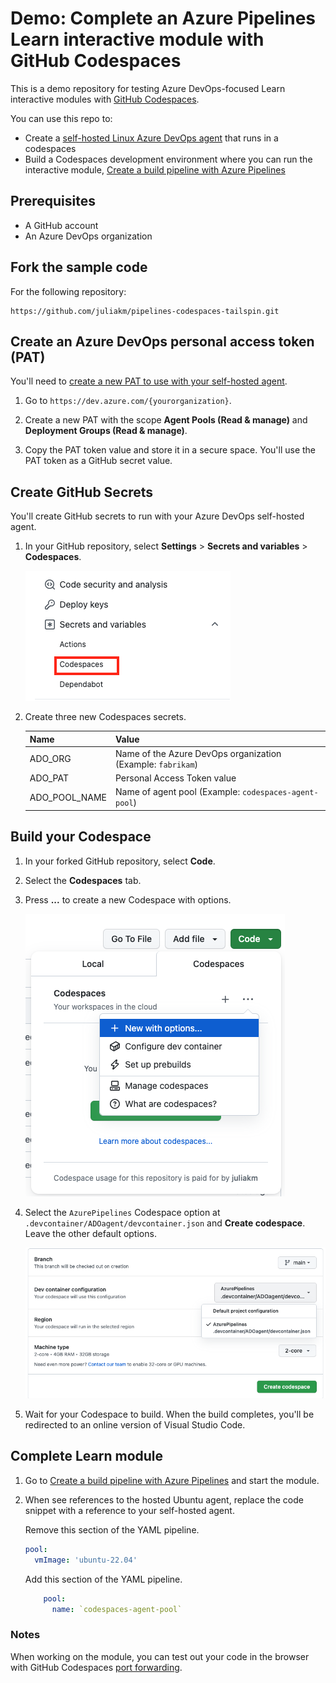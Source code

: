 # Demo: Complete an Azure Pipelines Learn interactive module with GitHub Codespaces

This is a demo repository for testing Azure DevOps-focused Learn interactive modules with [GitHub Codespaces](https://github.com/features/codespaces).

You can use this repo to:

* Create a [self-hosted Linux Azure DevOps agent](https://learn.microsoft.com/azure/devops/pipelines/agents/v2-linux) that runs in a codespaces
* Build a Codespaces development environment where you can run the interactive module, [Create a build pipeline with Azure Pipelines](https://learn.microsoft.com/training/modules/create-a-build-pipeline/)


## Prerequisites

* A GitHub account
* An Azure DevOps organization

## Fork the sample code

For the following repository:

```
https://github.com/juliakm/pipelines-codespaces-tailspin.git
```

## Create an Azure DevOps personal access token (PAT)

You'll need to [create a new PAT to use with your self-hosted agent](https://learn.microsoft.com/azure/devops/organizations/accounts/use-personal-access-tokens-to-authenticate). 

1. Go to `https://dev.azure.com/{yourorganization}`. 

1. Create a new PAT with the scope **Agent Pools (Read & manage)** and **Deployment Groups (Read & manage)**. 

1. Copy the PAT token value and store it in a secure space. You'll use the PAT token as a GitHub secret value. 

## Create GitHub Secrets

You'll create GitHub secrets to run with your Azure DevOps self-hosted agent. 

1. In your GitHub repository, select **Settings** > **Secrets and variables** > **Codespaces**. 

    ![Screenshot of Codespaces secret](images/add-codespaces-secret.png)

1. Create three new Codespaces secrets.

    
    |Name  |Value  |
    |---------|---------|
    |ADO_ORG     |   Name of the Azure DevOps organization (Example: `fabrikam`)     |
    |ADO_PAT     |   Personal Access Token value      |
    |ADO_POOL_NAME     |   Name of agent pool (Example: `codespaces-agent-pool`)      | 
    

## Build your Codespace

1. In your forked GitHub repository, select **Code**.

1. Select the **Codespaces** tab.

1. Press **...** to create a new Codespace with options.

    ![Create new Codespace with options.](images/create-new-options-codespaces.png)

1. Select the `AzurePipelines` Codespace option at `.devcontainer/ADOagent/devcontainer.json` and **Create codespace**. Leave the other default options. 

    ![Select Azure DevOps Codespace option.](images/select-azdo-codespace-option.png)

1. Wait for your Codespace to build. When the build completes, you'll be redirected to an online version of Visual Studio Code. 

## Complete Learn module

1. Go to [Create a build pipeline with Azure Pipelines](https://learn.microsoft.com/training/modules/create-a-build-pipeline/) and start the module.

1. When see references to the hosted Ubuntu agent, replace the code snippet with a reference to your self-hosted agent. 

    Remove this section of the YAML pipeline.

    ```yml
    pool:
      vmImage: 'ubuntu-22.04'
    ```

    Add this section of the YAML pipeline.

    ```yml
        pool:
          name: `codespaces-agent-pool`    
    ```

### Notes

When working on the module, you can test out your code in the browser with GitHub Codespaces [port forwarding](https://docs.github.com/en/codespaces/developing-in-codespaces/forwarding-ports-in-your-codespace). 